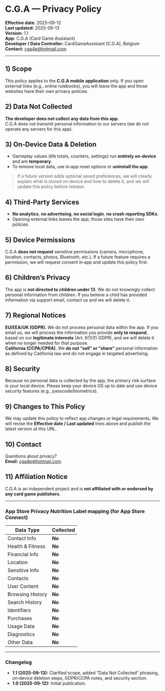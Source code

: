 # C.G.A — Privacy Policy

**Effective date:** 2025-09-12  
**Last updated:** 2025-09-13  
**Version:** 1.1  
**App:** C.G.A (Card Game Assistant)  
**Developer / Data Controller:** CardGameAssistant (C.G.A), Belgium  
**Contact:** cga4p@hotmail.com

---

## 1) Scope
This policy applies to the **C.G.A mobile application** only. If you open external links (e.g., online rulebooks), you will leave the app and those websites have their own privacy policies.

## 2) Data Not Collected
**The developer does not collect any data from this app.**  
C.G.A does not transmit personal information to our servers (we do not operate any servers for this app).

## 3) On‑Device Data & Deletion
- Gameplay values (life totals, counters, settings) run **entirely on‑device** and are **temporary**.  
- To remove local data, use in‑app reset options or **uninstall the app**.

> If a future version adds optional saved preferences, we will clearly explain what is stored on‑device and how to delete it, and we will update this policy before release.

## 4) Third‑Party Services
- **No analytics**, **no advertising**, **no social login**, **no crash reporting SDKs**.  
- Opening external links leaves the app; those sites have their own policies.

## 5) Device Permissions
C.G.A **does not request** sensitive permissions (camera, microphone, location, contacts, photos, Bluetooth, etc.). If a future feature requires a permission, we will request consent in‑app and update this policy first.

## 6) Children’s Privacy
The app is **not directed to children under 13**. We do not knowingly collect personal information from children. If you believe a child has provided information via support email, contact us and we will delete it.

## 7) Regional Notices
**EU/EEA/UK (GDPR).** We do not process personal data within the app. If you email us, we will process the information you provide **only to respond**, based on our **legitimate interests** (Art. 6(1)(f) GDPR), and we will delete it when no longer needed for that purpose.  
**California (CCPA/CPRA).** We **do not “sell” or “share”** personal information as defined by California law and do not engage in targeted advertising.

## 8) Security
Because no personal data is collected by the app, the primary risk surface is your local device. Please keep your device OS up to date and use device security features (e.g., passcode/biometrics).

## 9) Changes to This Policy
We may update this policy to reflect app changes or legal requirements. We will revise the **Effective date / Last updated** lines above and publish the latest version at this URL.

## 10) Contact
Questions about privacy?  
**Email:** cga4p@hotmail.com

## 11) Affiliation Notice
C.G.A is an independent project and is **not affiliated with or endorsed by any card game publishers**.

---

### App Store Privacy Nutrition Label mapping (for App Store Connect)
| Data Type | Collected |
|---|---|
| Contact Info | **No** |
| Health & Fitness | **No** |
| Financial Info | **No** |
| Location | **No** |
| Sensitive Info | **No** |
| Contacts | **No** |
| User Content | **No** |
| Browsing History | **No** |
| Search History | **No** |
| Identifiers | **No** |
| Purchases | **No** |
| Usage Data | **No** |
| Diagnostics | **No** |
| Other Data | **No** |

---

### Changelog
- **1.1 (2025-09-13):** Clarified scope, added “Data Not Collected” phrasing, on‑device deletion steps, GDPR/CCPA notes, and security section.
- **1.0 (2025-09-12):** Initial publication.

